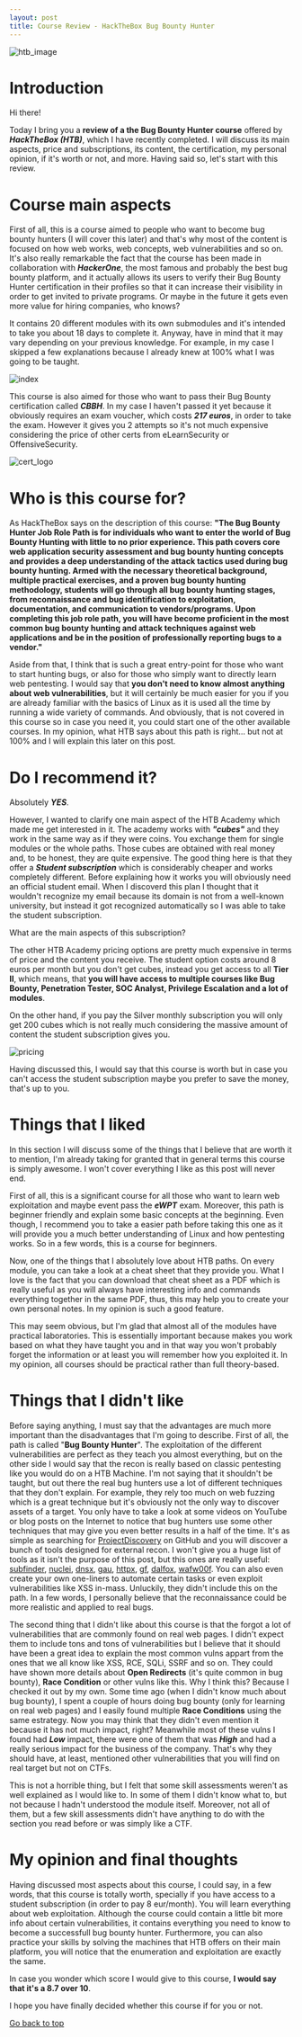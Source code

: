 ```yaml
---
layout: post
title: Course Review - HackTheBox Bug Bounty Hunter
---
```


<img src="https://raw.githubusercontent.com/D3Ext/d3ext.github.io/main/images/bug_bounty/course_finish.png" alt="htb_image">

# Introduction

Hi there!

Today I bring you a **review of a the Bug Bounty Hunter course** offered by ***HackTheBox (HTB)***, which I have recently completed. I will discuss its main aspects, price and subscriptions, its content, the certification, my personal opinion, if it's worth or not, and more. Having said so, let's start with this review.

# Course main aspects

First of all, this is a course aimed to people who want to become bug bounty hunters (I will cover this later) and that's why most of the content is focused on how web works, web concepts, web vulnerabilities and so on. It's also really remarkable the fact that the course has been made in collaboration with ***HackerOne***, the most famous and probably the best bug bounty platform, and it actually allows its users to verify their Bug Bounty Hunter certification in their profiles so that it can increase their visibility in order to get invited to private programs. Or maybe in the future it gets even more value for hiring companies, who knows?

It contains 20 different modules with its own submodules and it's intended to take you about 18 days to complete it. Anyway, have in mind that it may vary depending on your previous knowledge. For example, in my case I skipped a few explanations because I already knew at 100% what I was going to be taught.

<img src="https://raw.githubusercontent.com/D3Ext/d3ext.github.io/main/images/bug_bounty/course_index.png" alt="index">

This course is also aimed for those who want to pass their Bug Bounty certification called ***CBBH***. In my case I haven't passed it yet because it obviously requires an exam voucher, which costs ***217 euros***, in order to take the exam. However it gives you 2 attempts so it's not much expensive considering the price of other certs from eLearnSecurity or OffensiveSecurity.

<img src="https://raw.githubusercontent.com/D3Ext/d3ext.github.io/main/images/bug_bounty/cbbh.webp" alt="cert_logo">

# Who is this course for?

As HackTheBox says on the description of this course: **"The Bug Bounty Hunter Job Role Path is for individuals who want to enter the world of Bug Bounty Hunting with little to no prior experience. This path covers core web application security assessment and bug bounty hunting concepts and provides a deep understanding of the attack tactics used during bug bounty hunting. Armed with the necessary theoretical background, multiple practical exercises, and a proven bug bounty hunting methodology, students will go through all bug bounty hunting stages, from reconnaissance and bug identification to exploitation, documentation, and communication to vendors/programs. Upon completing this job role path, you will have become proficient in the most common bug bounty hunting and attack techniques against web applications and be in the position of professionally reporting bugs to a vendor."**

Aside from that, I think that is such a great entry-point for those who want to start hunting bugs, or also for those who simply want to directly learn web pentesting. I would say that **you don't need to know almost anything about web vulnerabilities**, but it will certainly be much easier for you if you are already familiar with the basics of Linux as it is used all the time by running a wide variety of commands. And obviously, that is not covered in this course so in case you need it, you could start one of the other available courses. In my opinion, what HTB says about this path is right... but not at 100% and I will explain this later on this post.

# Do I recommend it?

Absolutely ***YES***.

However, I wanted to clarify one main aspect of the HTB Academy which made me get interested in it. The academy works with ***"cubes"*** and they work in the same way as if they were coins. You exchange them for single modules or the whole paths. Those cubes are obtained with real money and, to be honest, they are quite expensive. The good thing here is that they offer a ***Student subscription*** which is considerably cheaper and works completely different. Before explaining how it works you will obviously need an official student email. When I discoverd this plan I thought that it wouldn't recognize my email because its domain is not from a well-known university, but instead it got recognized automatically so I was able to take the student subscription.

What are the main aspects of this subscription?

The other HTB Academy pricing options are pretty much expensive in terms of price and the content you receive. The student option costs around 8 euros per month but you don't get cubes, instead you get access to all **Tier II**, which means, that **you will have access to multiple courses like Bug Bounty, Penetration Tester, SOC Analyst, Privilege Escalation and a lot of modules**.

On the other hand, if you pay the Silver monthly subscription you will only get 200 cubes which is not really much considering the massive amount of content the student subscription gives you.

<img src="https://raw.githubusercontent.com/D3Ext/d3ext.github.io/main/images/bug_bounty/pricing.png" alt="pricing">

Having discussed this, I would say that this course is worth but in case you can't access the student subscription maybe you prefer to save the money, that's up to you.

# Things that I liked

In this section I will discuss some of the things that I believe that are worth it to mention, I'm already taking for granted that in general terms this course is simply awesome. I won't cover everything I like as this post will never end.

First of all, this is a significant course for all those who want to learn web exploitation and maybe event pass the ***eWPT*** exam. Moreover, this path is beginner friendly and explain some basic concepts at the beginning. Even though, I recommend you to take a easier path before taking this one as it will provide you a much better understanding of Linux and how pentesting works. So in a few words, this is a course for beginners.

Now, one of the things that I absolutely love about HTB paths. On every module, you can take a look at a cheat sheet that they provide you. What I love is the fact that you can download that cheat sheet as a PDF which is really useful as you will always have interesting info and commands everything together in the same PDF, thus, this may help you to create your own personal notes. In my opinion is such a good feature.

This may seem obvious, but I'm glad that almost all of the modules have practical laboratories. This is essentially important because makes you work based on what they have taught you and in that way you won't probably forget the information or at least you will remember how you exploited it. In my opinion, all courses should be practical rather than full theory-based.

# Things that I didn't like

Before saying anything, I must say that the advantages are much more important than the disadvantages that I'm going to describe. First of all, the path is called "**Bug Bounty Hunter**". The exploitation of the different vulnerabilities are perfect as they teach you almost everything, but on the other side I would say that the recon is really based on classic pentesting like you would do on a HTB Machine. I'm not saying that it shouldn't be taught, but out there the real bug hunters use a lot of different techniques that they don't explain. For example, they rely too much on web fuzzing which is a great technique but it's obviously not the only way to discover assets of a target. You only have to take a look at some videos on YouTube or blog posts on the Internet to notice that bug hunters use some other techniques that may give you even better results in a half of the time. It's as simple as searching for [ProjectDiscovery](https://github.com/projectdiscovery) on GitHub and you will discover a bunch of tools designed for external recon. I won't give you a huge list of tools as it isn't the purpose of this post, but this ones are really useful: [subfinder](https://github.com/projectdiscovery/subfinder), [nuclei](https://github.com/projectdiscovery/nuclei), [dnsx](https://github.com/projectdiscovery/dnsx), [gau](https://github.com/lc/gau), [httpx](https://github.com/projectdiscovery/httpx), [gf](https://github.com/tomnomnom/gf), [dalfox](https://github.com/hahwul/dalfox), [wafw00f](https://github.com/EnableSecurity/wafw00f). You can also even create your own one-liners to automate certain tasks or even exploit vulnerabilities like XSS in-mass. Unluckily, they didn't include this on the path. In a few words, I personally believe that the reconnaissance could be more realistic and applied to real bugs.

The second thing that I didn't like about this course is that the forgot a lot of vulnerabilities that are commonly found on real web pages. I didn't expect them to include tons and tons of vulnerabilities but I believe that it should have been a great idea to explain the most common vulns appart from the ones that we all know like XSS, RCE, SQLi, SSRF and so on. They could have shown more details about **Open Redirects** (it's quite common in bug bounty), **Race Condition** or other vulns like this. Why I think this? Because I checked it out by my own. Some time ago (when I didn't know much about bug bounty), I spent a couple of hours doing bug bounty (only for learning on real web pages) and I easily found multiple **Race Conditions** using the same estrategy. Now you may think that they didn't even mention it because it has not much impact, right? Meanwhile most of these vulns I found had ***Low*** impact, there were one of them that was ***High*** and had a really serious impact for the business of the company. That's why they should have, at least, mentioned other vulnerabilities that you will find on real target but not on CTFs.

This is not a horrible thing, but I felt that some skill assessments weren't as well explained as I would like to. In some of them I didn't know what to, but not because I hadn't understood the module itself. Moreover, not all of them, but a few skill assessments didn't have anything to do with the section you read before or was simply like a CTF.

# My opinion and final thoughts

Having discussed most aspects about this course, I could say, in a few words, that this course is totally worth, specially if you have access to a student subscription (in order to pay 8 eur/month). You will learn everything about web exploitation. Although the course could contain a little bit more info about certain vulnerabilities, it contains everything you need to know to become a successfull bug bounty hunter. Furthermore, you can also practice your skills by solving the machines that HTB offers on their main platform, you will notice that the enumeration and exploitation are exactly the same.

In case you wonder which score I would give to this course, **I would say that it's a 8.7 over 10**.

I hope you have finally decided whether this course if for you or not.

[Go back to top](#)





